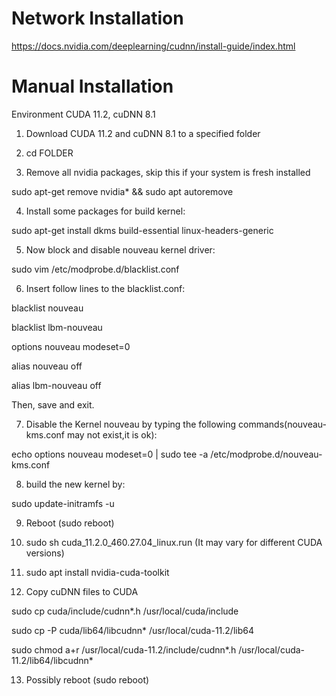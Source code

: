 # Network Installation

https://docs.nvidia.com/deeplearning/cudnn/install-guide/index.html

# Manual Installation

Environment CUDA 11.2, cuDNN 8.1

1. Download CUDA 11.2 and cuDNN 8.1 to a specified folder

2. cd FOLDER

3. Remove all nvidia packages, skip this if your system is fresh installed

sudo apt-get remove nvidia* && sudo apt autoremove

4. Install some packages for build kernel:

sudo apt-get install dkms build-essential linux-headers-generic

5. Now block and disable nouveau kernel driver:

sudo vim /etc/modprobe.d/blacklist.conf

6. Insert follow lines to the blacklist.conf:

blacklist nouveau

blacklist lbm-nouveau

options nouveau modeset=0

alias nouveau off

alias lbm-nouveau off

Then, save and exit.

7. Disable the Kernel nouveau by typing the following commands(nouveau-kms.conf may not exist,it is ok):

echo options nouveau modeset=0 | sudo tee -a /etc/modprobe.d/nouveau-kms.conf

8. build the new kernel by:

sudo update-initramfs -u

9. Reboot (sudo reboot)

10. sudo sh cuda_11.2.0_460.27.04_linux.run (It may vary for different CUDA versions)

11. sudo apt install nvidia-cuda-toolkit

12. Copy cuDNN files to CUDA

sudo cp cuda/include/cudnn*.h /usr/local/cuda/include

sudo cp -P cuda/lib64/libcudnn* /usr/local/cuda-11.2/lib64 

sudo chmod a+r /usr/local/cuda-11.2/include/cudnn*.h /usr/local/cuda-11.2/lib64/libcudnn*

13. Possibly reboot (sudo reboot)


